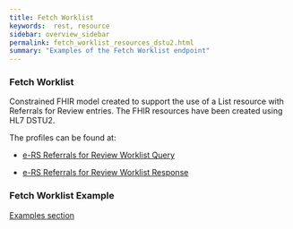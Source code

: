 ```yaml
---
title: Fetch Worklist
keywords:  rest, resource
sidebar: overview_sidebar
permalink: fetch_worklist_resources_dstu2.html
summary: "Examples of the Fetch Worklist endpoint"
---
```


### Fetch Worklist ###

Constrained FHIR model created to support the use of a List resource with Referrals for Review entries.
The FHIR resources have been created using HL7 DSTU2.

The profiles can be found at:

- [e-RS Referrals for Review Worklist Query](https://data.developer.nhs.uk/specifications/eRS-draftd/Profile.ReferralsForReviewWorklistQuery/Profile.ReferralsForReviewWorklistQuery.html)

- [e-RS Referrals for Review Worklist Response](https://data.developer.nhs.uk/specifications/eRS-draftd/Profile.ReferralsForReviewWorklistResponse/Profile.ReferralsForReviewWorklistResponse.html)


### Fetch Worklist Example ###

[Examples section](https://data.developer.nhs.uk/specifications/eRS-draftd/Chapter.5.Examples/examples.html)